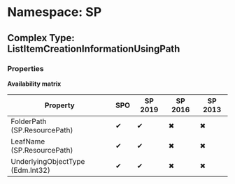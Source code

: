 # Namespace: SP

## Complex Type: ListItemCreationInformationUsingPath

### Properties

**Availability matrix**

Property | SPO | SP 2019 | SP 2016 | SP 2013
----------|-----|---------|---------|--------
FolderPath (SP.ResourcePath) | ✔ | ✔ | ✖ | ✖
LeafName (SP.ResourcePath) | ✔ | ✔ | ✖ | ✖
UnderlyingObjectType (Edm.Int32) | ✔ | ✔ | ✖ | ✖
